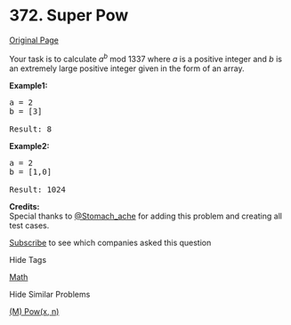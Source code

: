 # 372. Super Pow

[Original Page](https://leetcode.com/problems/super-pow/)

Your task is to calculate _a_<sup>_b_</sup> mod 1337 where _a_ is a positive integer and _b_ is an extremely large positive integer given in the form of an array.

**Example1:**

<pre>a = 2
b = [3]

Result: 8
</pre>

**Example2:**

<pre>a = 2
b = [1,0]

Result: 1024
</pre>

**Credits:**  
Special thanks to [@Stomach_ache](https://leetcode.com/stomach_ache) for adding this problem and creating all test cases.

<div>

[Subscribe](/subscribe/) to see which companies asked this question

</div>

<div>

<div id="tags" class="btn btn-xs btn-warning">Hide Tags</div>

<span class="hidebutton" style="display: inline;">[Math](/tag/math/)</span></div>

<div>

<div id="similar" class="btn btn-xs btn-warning">Hide Similar Problems</div>

<span class="hidebutton" style="display: inline;">[(M) Pow(x, n)](/problems/powx-n/)</span></div>